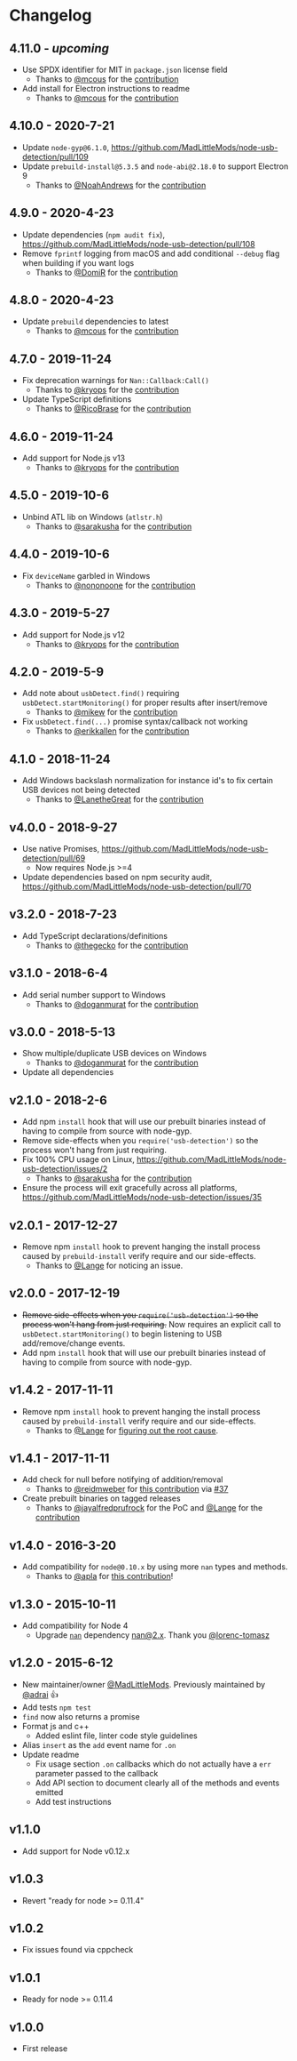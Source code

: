 # Changelog

## 4.11.0 - *upcoming*

- Use SPDX identifier for MIT in `package.json` license field
  - Thanks to [@mcous](https://github.com/mcous) for the [contribution](https://github.com/MadLittleMods/node-usb-detection/pull/121)
- Add install for Electron instructions to readme
  - Thanks to [@mcous](https://github.com/mcous) for the [contribution](https://github.com/MadLittleMods/node-usb-detection/pull/120)

## 4.10.0 - 2020-7-21

- Update `node-gyp@6.1.0`, https://github.com/MadLittleMods/node-usb-detection/pull/109
- Update `prebuild-install@5.3.5` and `node-abi@2.18.0` to support Electron 9
  - Thanks to [@NoahAndrews](https://github.com/NoahAndrews) for the [contribution](https://github.com/MadLittleMods/node-usb-detection/pull/117)

## 4.9.0 - 2020-4-23

- Update dependencies (`npm audit fix`), https://github.com/MadLittleMods/node-usb-detection/pull/108
- Remove `fprintf` logging from macOS and add conditional `--debug` flag when building if you want logs
  - Thanks to [@DomiR](https://github.com/DomiR) for the [contribution](https://github.com/MadLittleMods/node-usb-detection/pull/101)

## 4.8.0 - 2020-4-23

- Update `prebuild` dependencies to latest
  - Thanks to [@mcous](https://github.com/mcous) for the [contribution](https://github.com/MadLittleMods/node-usb-detection/pull/106)

## 4.7.0 - 2019-11-24

- Fix deprecation warnings for `Nan::Callback:Call()`
  - Thanks to [@kryops](https://github.com/kryops) for the [contribution](https://github.com/MadLittleMods/node-usb-detection/pull/93)
- Update TypeScript definitions
  - Thanks to [@RicoBrase](https://github.com/RicoBrase) for the [contribution](https://github.com/MadLittleMods/node-usb-detection/pull/90)

## 4.6.0 - 2019-11-24

- Add support for Node.js v13
  - Thanks to [@kryops](https://github.com/kryops) for the [contribution](https://github.com/MadLittleMods/node-usb-detection/pull/92)

## 4.5.0 - 2019-10-6

- Unbind ATL lib on Windows (`atlstr.h`)
  - Thanks to [@sarakusha](https://github.com/sarakusha) for the [contribution](https://github.com/MadLittleMods/node-usb-detection/pull/84)

## 4.4.0 - 2019-10-6

- Fix `deviceName` garbled in Windows
  - Thanks to [@nononoone](https://github.com/nononoone) for the [contribution](https://github.com/MadLittleMods/node-usb-detection/pull/86)

## 4.3.0 - 2019-5-27

- Add support for Node.js v12
  - Thanks to [@kryops](https://github.com/kryops) for the [contribution](https://github.com/MadLittleMods/node-usb-detection/pull/81)

## 4.2.0 - 2019-5-9

- Add note about `usbDetect.find()` requiring `usbDetect.startMonitoring()` for proper results after insert/remove
  - Thanks to [@mikew](https://github.com/mikew) for the [contribution](https://github.com/MadLittleMods/node-usb-detection/pull/79)
- Fix `usbDetect.find(...)` promise syntax/callback not working
  - Thanks to [@erikkallen](https://github.com/erikkallen) for the [contribution](https://github.com/MadLittleMods/node-usb-detection/pull/74)

## 4.1.0 - 2018-11-24

- Add Windows backslash normalization for instance id's to fix certain USB devices not being detected
  - Thanks to [@LanetheGreat](https://github.com/LanetheGreat) for the [contribution](https://github.com/MadLittleMods/node-usb-detection/pull/73)

## v4.0.0 - 2018-9-27

- Use native Promises, https://github.com/MadLittleMods/node-usb-detection/pull/69
  - Now requires Node.js >=4
- Update dependencies based on npm security audit, https://github.com/MadLittleMods/node-usb-detection/pull/70

## v3.2.0 - 2018-7-23

- Add TypeScript declarations/definitions
  - Thanks to [@thegecko](https://github.com/thegecko) for the [contribution](https://github.com/MadLittleMods/node-usb-detection/pull/66)

## v3.1.0 - 2018-6-4

- Add serial number support to Windows
  - Thanks to [@doganmurat](https://github.com/doganmurat) for the [contribution](https://github.com/MadLittleMods/node-usb-detection/pull/62)

## v3.0.0 - 2018-5-13

- Show multiple/duplicate USB devices on Windows
  - Thanks to [@doganmurat](https://github.com/doganmurat) for the [contribution](https://github.com/MadLittleMods/node-usb-detection/pull/54)
- Update all dependencies

## v2.1.0 - 2018-2-6

- Add npm `install` hook that will use our prebuilt binaries instead of having to compile from source with node-gyp.
- Remove side-effects when you `require('usb-detection')` so the process won't hang from just requiring.
- Fix 100% CPU usage on Linux, https://github.com/MadLittleMods/node-usb-detection/issues/2
  - Thanks to [@sarakusha](https://github.com/sarakusha) for the [contribution](https://github.com/MadLittleMods/node-usb-detection/pull/21)
- Ensure the process will exit gracefully across all platforms, https://github.com/MadLittleMods/node-usb-detection/issues/35

## v2.0.1 - 2017-12-27

- Remove npm `install` hook to prevent hanging the install process caused by `prebuild-install` verify require and our side-effects.
  - Thanks to [@Lange](https://github.com/Lange) for noticing an issue.

## v2.0.0 - 2017-12-19

- ~~Remove side-effects when you `require('usb-detection')` so the process won't hang from just requiring.~~
  Now requires an explicit call to `usbDetect.startMonitoring()` to begin listening to USB add/remove/change events.
- Add npm `install` hook that will use our prebuilt binaries instead of having to compile from source with node-gyp.

## v1.4.2 - 2017-11-11

- Remove npm `install` hook to prevent hanging the install process caused by `prebuild-install` verify require and our side-effects.
  - Thanks to [@Lange](https://github.com/Lange) for [figuring out the root cause](https://github.com/MadLittleMods/node-usb-detection/pull/47#issuecomment-343714022).

## v1.4.1 - 2017-11-11

- Add check for null before notifying of addition/removal
  - Thanks to [@reidmweber](https://github.com/reidmweber) for [this contribution](https://github.com/MadLittleMods/node-usb-detection/pull/32) via [#37](https://github.com/MadLittleMods/node-usb-detection/pull/37)
- Create prebuilt binaries on tagged releases
  - Thanks to [@jayalfredprufrock](https://github.com/jayalfredprufrock) for the PoC and [@Lange](https://github.com/Lange) for the [contribution](https://github.com/MadLittleMods/node-usb-detection/pull/47)

## v1.4.0 - 2016-3-20

- Add compatibility for `node@0.10.x` by using more `nan` types and methods.
  - Thanks to [@apla](https://github.com/apla) for [this contribution](https://github.com/MadLittleMods/node-usb-detection/pull/26)!

## v1.3.0 - 2015-10-11

- Add compatibility for Node 4
  - Upgrade [`nan`](https://www.npmjs.com/package/nan) dependency nan@2.x. Thank you [@lorenc-tomasz](https://github.com/lorenc-tomasz)

## v1.2.0 - 2015-6-12

- New maintainer/owner [@MadLittleMods](https://github.com/MadLittleMods). Previously maintained by [@adrai](https://github.com/adrai) :+1:
- Add tests `npm test`
- `find` now also returns a promise
- Format js and c++
  - Added eslint file, linter code style guidelines
- Alias `insert` as the `add` event name for `.on`
- Update readme
  - Fix usage section `.on` callbacks which do not actually have a `err` parameter passed to the callback
  - Add API section to document clearly all of the methods and events emitted
  - Add test instructions

## v1.1.0

- Add support for Node v0.12.x

## v1.0.3

- Revert "ready for node >= 0.11.4"

## v1.0.2

- Fix issues found via cppcheck

## v1.0.1

- Ready for node >= 0.11.4

## v1.0.0

- First release
